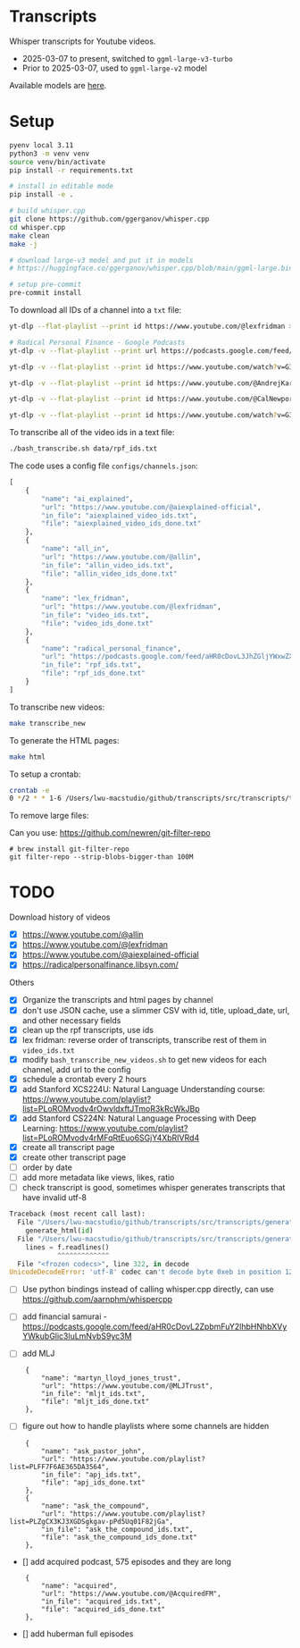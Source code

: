 # Transcripts

Whisper transcripts for Youtube videos.

- 2025-03-07 to present, switched to `ggml-large-v3-turbo`
- Prior to 2025-03-07, used to `ggml-large-v2` model

Available models are [here](https://github.com/ggerganov/whisper.cpp/blob/master/models/README.md).


# Setup

```bash
pyenv local 3.11
python3 -m venv venv
source venv/bin/activate
pip install -r requirements.txt

# install in editable mode
pip install -e .

# build whisper.cpp
git clone https://github.com/ggerganov/whisper.cpp
cd whisper.cpp
make clean
make -j

# download large-v3 model and put it in models
# https://huggingface.co/ggerganov/whisper.cpp/blob/main/ggml-large.bin

# setup pre-commit
pre-commit install
```

To download all IDs of a channel into a `txt` file:
```bash
yt-dlp --flat-playlist --print id https://www.youtube.com/@lexfridman >> data/video_ids_done.txt

# Radical Personal Finance - Google Podcasts
yt-dlp -v --flat-playlist --print url https://podcasts.google.com/feed/aHR0cDovL3JhZGljYWxwZXJzb25hbGZpbmFuY2UubGlic3luLmNvbS9yc3M >> data/rpf_ids.txt

yt-dlp -v --flat-playlist --print id https://www.youtube.com/watch?v=G3QoF4dqdE0&list=PLFF7F6AE365DA3564 >> data/apj_ids.txt

yt-dlp -v --flat-playlist --print id https://www.youtube.com/@AndrejKarpathy >> data/andrej_karpathy_ids_done.txt

yt-dlp -v --flat-playlist --print id https://www.youtube.com/@CalNewportMedia >> data/calnewport_ids_done.txt

yt-dlp -v --flat-playlist --print id https://www.youtube.com/watch?v=G3QoF4dqdE0&list=PLFF7F6AE365DA3564 >> data/apj_ids_done.txt
```

To transcribe all of the video ids in a text file:
```bash
./bash_transcribe.sh data/rpf_ids.txt
```

The code uses a config file `configs/channels.json`:
```python
[
    {
        "name": "ai_explained",
        "url": "https://www.youtube.com/@aiexplained-official",
        "in_file": "aiexplained_video_ids.txt",
        "file": "aiexplained_video_ids_done.txt"
    },
    {
        "name": "all_in",
        "url": "https://www.youtube.com/@allin",
        "in_file": "allin_video_ids.txt",
        "file": "allin_video_ids_done.txt"
    },
    {
        "name": "lex_fridman",
        "url": "https://www.youtube.com/@lexfridman",
        "in_file": "video_ids.txt",
        "file": "video_ids_done.txt"
    },
    {
        "name": "radical_personal_finance",
        "url": "https://podcasts.google.com/feed/aHR0cDovL3JhZGljYWxwZXJzb25hbGZpbmFuY2UubGlic3luLmNvbS9yc3M",
        "in_file": "rpf_ids.txt",
        "file": "rpf_ids_done.txt"
    }
]
```

To transcribe new videos:
```bash
make transcribe_new
```

To generate the HTML pages:
```bash
make html
```

To setup a crontab:
```bash
crontab -e
0 */2 * * 1-6 /Users/lwu-macstudio/github/transcripts/src/transcripts/transcribe_new_videos.py
```

To remove large files:

Can you use: https://github.com/newren/git-filter-repo

```
# brew install git-filter-repo
git filter-repo --strip-blobs-bigger-than 100M
```

# TODO

Download history of videos
- [x] https://www.youtube.com/@allin
- [x] https://www.youtube.com/@lexfridman
- [x] https://www.youtube.com/@aiexplained-official
- [x] https://radicalpersonalfinance.libsyn.com/

Others
- [x] Organize the transcripts and html pages by channel
- [x] don't use JSON cache, use a slimmer CSV with id, title, upload_date, url, and other necessary fields
- [x] clean up the rpf transcripts, use ids
- [x] lex fridman: reverse order of transcripts, transcribe rest of them in `video_ids.txt`
- [x] modify `bash_transcribe_new_videos.sh` to get new videos for each channel, add url to the config
- [x] schedule a crontab every 2 hours
- [x] add Stanford XCS224U: Natural Language Understanding course: https://www.youtube.com/playlist?list=PLoROMvodv4rOwvldxftJTmoR3kRcWkJBp
- [x] add Stanford CS224N: Natural Language Processing with Deep Learning: https://www.youtube.com/playlist?list=PLoROMvodv4rMFqRtEuo6SGjY4XbRIVRd4
- [x] create all transcript page
- [x] create other transcript page
- [ ] order by date
- [ ] add more metadata like views, likes, ratio
- [ ] check transcript is good, sometimes whisper generates transcripts that have invalid utf-8

```python
Traceback (most recent call last):
  File "/Users/lwu-macstudio/github/transcripts/src/transcripts/generate_html.py", line 440, in <module>
    generate_html(id)
  File "/Users/lwu-macstudio/github/transcripts/src/transcripts/generate_html.py", line 300, in generate_html
    lines = f.readlines()
            ^^^^^^^^^^^^^
  File "<frozen codecs>", line 322, in decode
UnicodeDecodeError: 'utf-8' codec can't decode byte 0xeb in position 1264: invalid continuation byte
```

- [ ] Use python bindings instead of calling whisper.cpp directly, can use https://github.com/aarnphm/whispercpp

- [ ] add financial samurai - https://podcasts.google.com/feed/aHR0cDovL2ZpbmFuY2lhbHNhbXVyYWkubGlic3luLmNvbS9yc3M
- [ ] add MLJ
```
    {
        "name": "martyn_lloyd_jones_trust",
        "url": "https://www.youtube.com/@MLJTrust",
        "in_file": "mljt_ids.txt",
        "file": "mljt_ids_done.txt"
    },
```
- [ ] figure out how to handle playlists where some channels are hidden
```
    {
        "name": "ask_pastor_john",
        "url": "https://www.youtube.com/playlist?list=PLFF7F6AE365DA3564",
        "in_file": "apj_ids.txt",
        "file": "apj_ids_done.txt"
    },    
    {
        "name": "ask_the_compound",
        "url": "https://www.youtube.com/playlist?list=PLZgCX3KJ3XGDSgkgav-pPd5Uq01F82jGa",
        "in_file": "ask_the_compound_ids.txt",
        "file": "ask_the_compound_ids_done.txt"
    },
```
- [] add acquired podcast, 575 episodes and they are long
```
    {
        "name": "acquired",
        "url": "https://www.youtube.com/@AcquiredFM",
        "in_file": "acquired_ids.txt",
        "file": "acquired_ids_done.txt"
    },
```

- [] add huberman full episodes